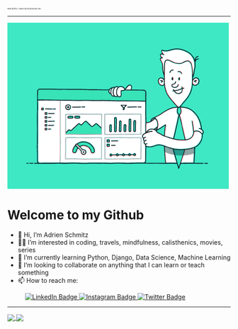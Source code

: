 <p style="font-size:4px;"> New profile. I have lost my previous one</p>

---

<img src="baner_giphy.gif" width="500px"  alt="image from giphy">

# Welcome to my Github

- 👋 Hi, I’m Adrien Schmitz
- 🧘‍♂️ I’m interested in coding, travels, mindfulness, calisthenics, movies, series
- 🌱 I’m currently learning Python, Django, Data Science, Machine Learning
- 🔗 I’m looking to collaborate on anything that I can learn or teach something
- 📫 How to reach me: 

<div id="badges" style="margin-left:40px;">
  <a href = "https://twitter.com/AdrienSchmitz">
    <img src="https://img.shields.io/badge/LinkedIn-blue?style=for-the-badge&logo=linkedin&logoColor=white" alt="LinkedIn Badge"/>
  </a>
    <a href = "https://www.instagram.com/adrien.schmitz/">
    <img src="https://img.shields.io/badge/Instagram-orange?style=for-the-badge&logo=instagram&logoColor=white" alt="Instagram Badge"/>
  <a>
  <a href = "https://www.linkedin.com/in/adrienschmitz/">
    <img src="https://img.shields.io/badge/Twitter-blue?style=for-the-badge&logo=twitter&logoColor=white" alt="Twitter Badge"/>
  <a>
</div>

---
    
<a href="https://github.com/adrienschmitz">
<img align="center" src="https://github-readme-stats.vercel.app/api/top-langs/?username=adrienschmitz&show_icons=true&theme=synthwave&count_private=true"/>
</a>
<a href="https://github.com/adrienschmitz">
<img align="center" src="https://github-readme-stats.vercel.app/api?username=adrienschmitz&show_icons=true&show_icons=true&theme=synthwave&count_private=true&hide_rank=true" />
</a>

<!---
adrienschmitz/adrienschmitz is a ✨ special ✨ repository because its `README.md` (this file) appears on your GitHub profile.
You can click the Preview link to take a look at your changes.
--->
